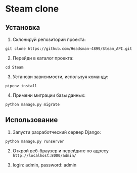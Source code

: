 # Steam clone

## Установка

1. Склонируй репозиторий проекта:

`git clone https://github.com/Headsman-4899/Steam_API.git`

2. Перейди в каталог проекта:

`cd Steam`

3. Установи зависимости, используя команду:

`pipenv install`

4. Примени миграции базы данных:

`python manage.py migrate`


## Использование

1. Запусти разработческий сервер Django:

`python manage.py runserver`


2. Открой веб-браузер и перейдите по адресу `http://localhost:8000/admin/`


3. login: admin, password: admin